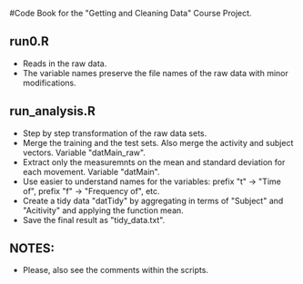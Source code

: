 #Code Book for the "Getting and Cleaning Data" Course Project.

run0.R
------

* Reads in the raw data.
* The variable names preserve the file names of the raw data with minor modifications.

run_analysis.R
--------------

* Step by step transformation of the raw data sets.
* Merge the training and the test sets. Also merge the activity and subject vectors. Variable "datMain_raw".
* Extract only the measuremnts on the mean and standard deviation for each movement. Variable "datMain".
* Use easier to understand names for the variables: prefix "t" -> "Time of", prefix "f" -> "Frequency of", etc.
* Create a tidy data "datTidy" by aggregating in terms of "Subject" and "Acitivity" and applying the function mean.
* Save the final result as "tidy_data.txt".

NOTES:
------

* Please, also see the comments within the scripts.